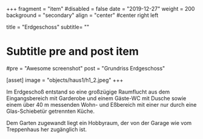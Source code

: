 +++
fragment = "item"
#disabled = false
date = "2019-12-27"
weight = 200
background = "secondary"
align = "center" #center right left

title = "Erdgeschoss"
subtitle= ""

# Subtitle pre and post item
#pre = "Awesome screenshot"
post = "Grundriss Erdgeschoss"

[asset]
  image = "objects/haus1/h1_2.jpeg"
+++

Im Erdgeschoß entstand so eine großzügige Raumflucht aus dem Eingangsbereich mit Garderobe und
einem Gäste-WC mit Dusche sowie einem über 40 m messenden Wohn- und Eßbereich mit einer nur durch
eine Glas-Schiebetür getrennten Küche.

Dem Garten zugewandt liegt ein Hobbyraum, der von der Garage wie vom Treppenhaus her zugänglich ist.